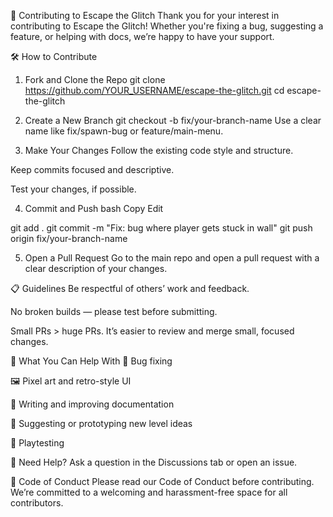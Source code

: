 📘 Contributing to Escape the Glitch
Thank you for your interest in contributing to Escape the Glitch! Whether you're fixing a bug, suggesting a feature, or helping with docs, we’re happy to have your support.

🛠️ How to Contribute
1. Fork and Clone the Repo
  git clone https://github.com/YOUR_USERNAME/escape-the-glitch.git
  cd escape-the-glitch

3. Create a New Branch
  git checkout -b fix/your-branch-name
Use a clear name like fix/spawn-bug or feature/main-menu.

4. Make Your Changes
Follow the existing code style and structure.

Keep commits focused and descriptive.

Test your changes, if possible.

4. Commit and Push
bash
Copy
Edit

git add .
git commit -m "Fix: bug where player gets stuck in wall"
git push origin fix/your-branch-name

5. Open a Pull Request
Go to the main repo and open a pull request with a clear description of your changes.

📋 Guidelines
Be respectful of others’ work and feedback.

No broken builds — please test before submitting.

Small PRs > huge PRs. It’s easier to review and merge small, focused changes.

🤝 What You Can Help With
🐛 Bug fixing

🖼️ Pixel art and retro-style UI

📝 Writing and improving documentation

🧠 Suggesting or prototyping new level ideas

🧪 Playtesting

💬 Need Help?
Ask a question in the Discussions tab or open an issue.

📜 Code of Conduct
Please read our Code of Conduct before contributing. We’re committed to a welcoming and harassment-free space for all contributors.
